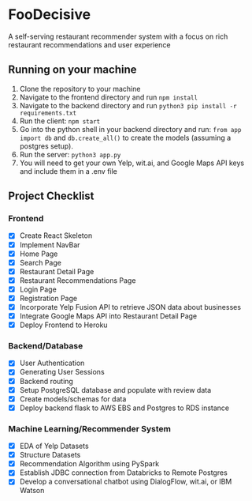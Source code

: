 # FooDecisive
A self-serving restaurant recommender system with a focus on rich restaurant recommendations and user experience

## Running on your machine
1. Clone the repository to your machine
2. Navigate to the frontend directory and run `npm install`
3. Navigate to the backend directory and run `python3 pip install -r requirements.txt`
4. Run the client: `npm start`
5. Go into the python shell in your backend directory and run: `from app import db` and `db.create_all()` to create the models (assuming a postgres setup).   
6. Run the server: `python3 app.py`
7. You will need to get your own Yelp, wit.ai, and Google Maps API keys and include them in a .env file

## Project Checklist
### Frontend
- [x] Create React Skeleton
- [x] Implement NavBar
- [x] Home Page
- [x] Search Page
- [x] Restaurant Detail Page
- [x] Restaurant Recommendations Page
- [x] Login Page
- [x] Registration Page
- [x] Incorporate Yelp Fusion API to retrieve JSON data about businesses
- [x] Integrate Google Maps API into Restaurant Detail Page
- [x] Deploy Frontend to Heroku

### Backend/Database
- [x] User Authentication
- [x] Generating User Sessions
- [x] Backend routing
- [x] Setup PostgreSQL database and populate with review data
- [x] Create models/schemas for data
- [x] Deploy backend flask to AWS EBS and Postgres to RDS instance

### Machine Learning/Recommender System
- [x] EDA of Yelp Datasets
- [x] Structure Datasets
- [x] Recommendation Algorithm using PySpark
- [x] Establish JDBC connection from Databricks to Remote Postgres
- [x] Develop a conversational chatbot using DialogFlow, wit.ai, or IBM Watson